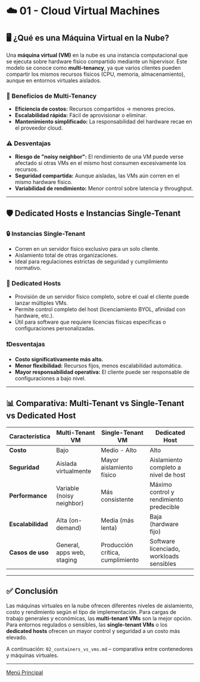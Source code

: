 # ☁️ 01 - Cloud Virtual Machines

## 🖥️ ¿Qué es una Máquina Virtual en la Nube?

Una **máquina virtual (VM)** en la nube es una instancia computacional que se ejecuta sobre hardware físico compartido mediante un hipervisor. Este modelo se conoce como **multi-tenancy**, ya que varios clientes pueden compartir los mismos recursos físicos (CPU, memoria, almacenamiento), aunque en entornos virtuales aislados.

### 🎯 Beneficios de Multi-Tenancy
- **Eficiencia de costos:** Recursos compartidos → menores precios.
- **Escalabilidad rápida:** Fácil de aprovisionar o eliminar.
- **Mantenimiento simplificado:** La responsabilidad del hardware recae en el proveedor cloud.

### ⚠️ Desventajas
- **Riesgo de "noisy neighbor":** El rendimiento de una VM puede verse afectado si otras VMs en el mismo host consumen excesivamente los recursos.
- **Seguridad compartida:** Aunque aisladas, las VMs aún corren en el mismo hardware físico.
- **Variabilidad de rendimiento:** Menor control sobre latencia y throughput.

---

## 🛡️ Dedicated Hosts e Instancias Single-Tenant

### 🔒 Instancias Single-Tenant
- Corren en un servidor físico exclusivo para un solo cliente.
- Aislamiento total de otras organizaciones.
- Ideal para regulaciones estrictas de seguridad y cumplimiento normativo.

### 🧱 Dedicated Hosts
- Provisión de un servidor físico completo, sobre el cual el cliente puede lanzar múltiples VMs.
- Permite control completo del host (licenciamiento BYOL, afinidad con hardware, etc.).
- Útil para software que requiere licencias físicas específicas o configuraciones personalizadas.

### ❗Desventajas
- **Costo significativamente más alto.**
- **Menor flexibilidad:** Recursos fijos, menos escalabilidad automática.
- **Mayor responsabilidad operativa:** El cliente puede ser responsable de configuraciones a bajo nivel.

---

## 📊 Comparativa: Multi-Tenant vs Single-Tenant vs Dedicated Host

| Característica     | Multi-Tenant VM               | Single-Tenant VM                 | Dedicated Host                        |
|--------------------|-------------------------------|----------------------------------|----------------------------------------|
| **Costo**          | Bajo                          | Medio - Alto                     | Alto                                   |
| **Seguridad**      | Aislada virtualmente          | Mayor aislamiento físico         | Aislamiento completo a nivel de host   |
| **Performance**    | Variable (noisy neighbor)     | Más consistente                  | Máximo control y rendimiento predecible|
| **Escalabilidad**  | Alta (on-demand)              | Media (más lenta)               | Baja (hardware fijo)                   |
| **Casos de uso**   | General, apps web, staging    | Producción crítica, cumplimiento | Software licenciado, workloads sensibles|

---

## ✅ Conclusión

Las máquinas virtuales en la nube ofrecen diferentes niveles de aislamiento, costo y rendimiento según el tipo de implementación. Para cargas de trabajo generales y económicas, las **multi-tenant VMs** son la mejor opción. Para entornos regulados o sensibles, las **single-tenant VMs** o los **dedicated hosts** ofrecen un mayor control y seguridad a un costo más elevado.

A continuación: `02_containers_vs_vms.md` – comparativa entre contenedores y máquinas virtuales.

---

[Menú Principal](https://github.com/wilfredoha/microservices-event_driven-architecture)